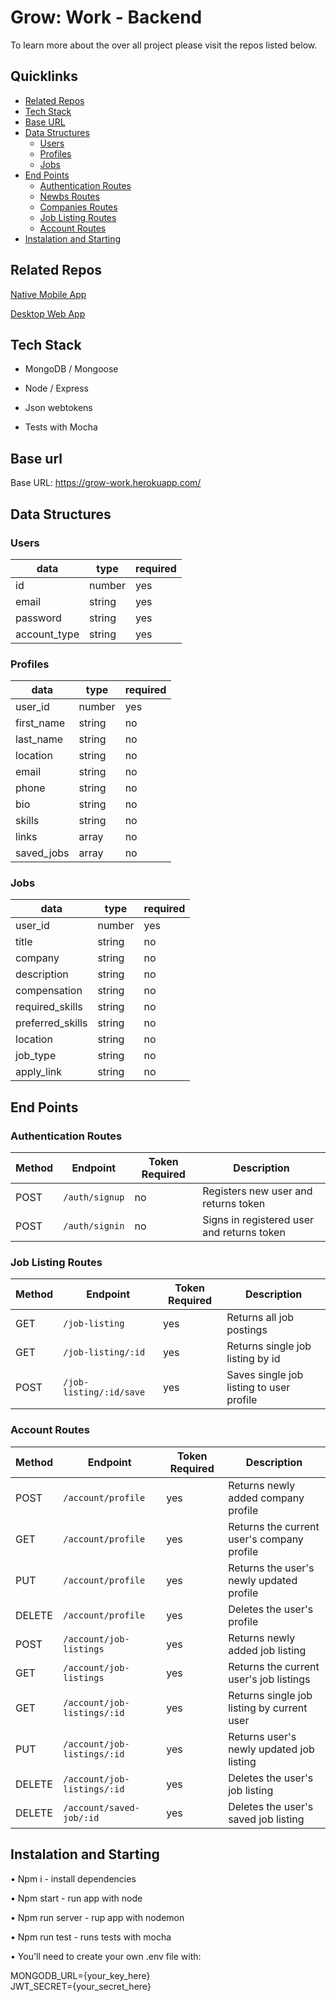 # Grow: Work - Backend

To learn more about the over all project please visit the repos listed below.

## Quicklinks

- [Related Repos](#related-repos)
- [Tech Stack](#tech-stack)
- [Base URL](#base-url)
- [Data Structures](#data-structures)
  - [Users](#users)
  - [Profiles](#profiles)
  - [Jobs](#jobs)
- [End Points](#end-points)
  - [Authentication Routes](#authentication-routes)
  - [Newbs Routes](#newbs-routes)
  - [Companies Routes](#companies-routes)
  - [Job Listing Routes](#job-listing-routes)
  - [Account Routes](#account-routes)
- [Instalation and Starting](#instalation-and-starting)

## Related Repos

[Native Mobile App](https://github.com/Grow-Work/frontend-react-native)

[Desktop Web App](https://github.com/Grow-Work/frontend-react-desktop)

## Tech Stack

- MongoDB / Mongoose

- Node / Express

- Json webtokens

- Tests with Mocha

## Base url

Base URL: https://grow-work.herokuapp.com/

## Data Structures

### Users

| data         | type   | required |
| ------------ | ------ | -------- |
| id           | number | yes      |
| email        | string | yes      |
| password     | string | yes      |
| account_type | string | yes      |

### Profiles

| data       | type   | required |
| ---------- | ------ | -------- |
| user_id    | number | yes      |
| first_name | string | no       |
| last_name  | string | no       |
| location   | string | no       |
| email      | string | no       |
| phone      | string | no       |
| bio        | string | no       |
| skills     | string | no       |
| links      | array  | no       |
| saved_jobs | array  | no       |

### Jobs

| data             | type   | required |
| ---------------- | ------ | -------- |
| user_id          | number | yes      |
| title            | string | no       |
| company          | string | no       |
| description      | string | no       |
| compensation     | string | no       |
| required_skills  | string | no       |
| preferred_skills | string | no       |
| location         | string | no       |
| job_type         | string | no       |
| apply_link       | string | no       |

## End Points

### Authentication Routes

| Method | Endpoint       | Token Required | Description                                |
| ------ | -------------- | -------------- | ------------------------------------------ |
| POST   | `/auth/signup` | no             | Registers new user and returns token       |
| POST   | `/auth/signin` | no             | Signs in registered user and returns token |

### Job Listing Routes

| Method | Endpoint                | Token Required | Description                              |
| ------ | ----------------------- | -------------- | ---------------------------------------- |
| GET    | `/job-listing`          | yes            | Returns all job postings                 |
| GET    | `/job-listing/:id`      | yes            | Returns single job listing by id         |
| POST   | `/job-listing/:id/save` | yes            | Saves single job listing to user profile |

### Account Routes

| Method | Endpoint                    | Token Required | Description                                |
| ------ | --------------------------- | -------------- | ------------------------------------------ |
| POST   | `/account/profile`          | yes            | Returns newly added company profile        |
| GET    | `/account/profile`          | yes            | Returns the current user's company profile |
| PUT    | `/account/profile`          | yes            | Returns the user's newly updated profile   |
| DELETE | `/account/profile`          | yes            | Deletes the user's profile                 |
| POST   | `/account/job-listings`     | yes            | Returns newly added job listing            |
| GET    | `/account/job-listings`     | yes            | Returns the current user's job listings    |
| GET    | `/account/job-listings/:id` | yes            | Returns single job listing by current user |
| PUT    | `/account/job-listings/:id` | yes            | Returns user's newly updated job listing   |
| DELETE | `/account/job-listings/:id` | yes            | Deletes the user's job listing             |
| DELETE | `/account/saved-job/:id`    | yes            | Deletes the user's saved job listing       |

## Instalation and Starting

• Npm i - install dependencies

• Npm start - run app with node

• Npm run server - rup app with nodemon

• Npm run test - runs tests with mocha

• You'll need to create your own .env file with:

MONGODB_URL={your_key_here}<br>
JWT_SECRET={your_secret_here}
